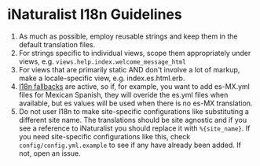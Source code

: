 iNaturalist I18n Guidelines
===========================

1. As much as possible, employ reusable strings and keep them in the default
   translation files.
2. For strings specific to individual views, scope them appropriately under
   views, e.g. `views.help.index.welcome_message_html`
3. For views that are primarily static AND don't involve a lot of markup, make
   a locale-specific view, e.g. index.es.html.erb.
4. [I18n fallbacks](https://github.com/svenfuchs/i18n/wiki/Fallbacks) are
   active, so if, for example, you want to add es-MX.yml files for Mexican
   Spanish, they will overide the es.yml files when available, but es values
   will be used when there is no es-MX translation.
5. Do not user I18n to make site-specific configurations like substituting a
   different site name. The translations should be site agnostic and if you
   see a reference to iNaturalist you should replace it with `%{site_name}`. If
   you need site-specific configurations like this, check
   `config/config.yml.example` to see if any have already been added. If not,
   open an issue.
